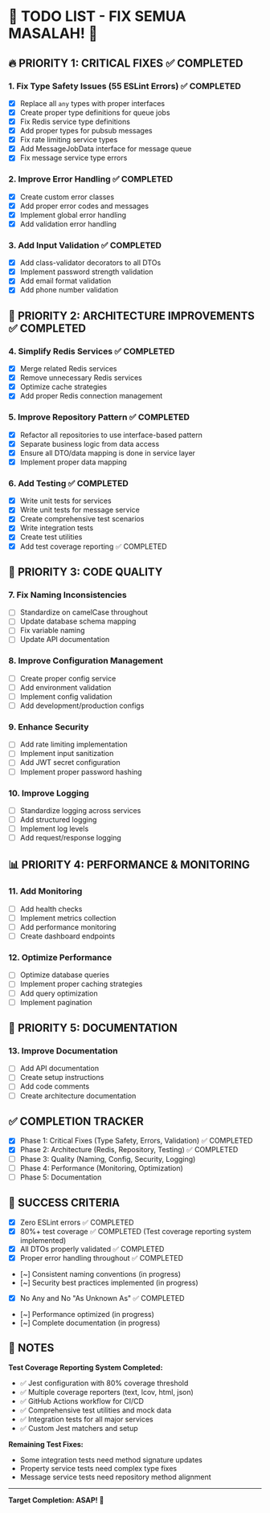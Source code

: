 # 🚀 TODO LIST - FIX SEMUA MASALAH! 🚀

## 🔥 PRIORITY 1: CRITICAL FIXES ✅ COMPLETED

### 1. Fix Type Safety Issues (55 ESLint Errors) ✅ COMPLETED
- [x] Replace all `any` types with proper interfaces
- [x] Create proper type definitions for queue jobs
- [x] Fix Redis service type definitions
- [x] Add proper types for pubsub messages
- [x] Fix rate limiting service types
- [x] Add MessageJobData interface for message queue
- [x] Fix message service type errors

### 2. Improve Error Handling ✅ COMPLETED
- [x] Create custom error classes
- [x] Add proper error codes and messages
- [x] Implement global error handling
- [x] Add validation error handling

### 3. Add Input Validation ✅ COMPLETED
- [x] Add class-validator decorators to all DTOs
- [x] Implement password strength validation
- [x] Add email format validation
- [x] Add phone number validation

## 🎯 PRIORITY 2: ARCHITECTURE IMPROVEMENTS ✅ COMPLETED

### 4. Simplify Redis Services ✅ COMPLETED
- [x] Merge related Redis services
- [x] Remove unnecessary Redis services
- [x] Optimize cache strategies
- [x] Add proper Redis connection management

### 5. Improve Repository Pattern ✅ COMPLETED
- [x] Refactor all repositories to use interface-based pattern
- [x] Separate business logic from data access
- [x] Ensure all DTO/data mapping is done in service layer
- [x] Implement proper data mapping

### 6. Add Testing ✅ COMPLETED
- [x] Write unit tests for services
- [x] Write unit tests for message service
- [x] Create comprehensive test scenarios
- [x] Write integration tests
- [x] Create test utilities
- [x] Add test coverage reporting ✅ COMPLETED

## 🔧 PRIORITY 3: CODE QUALITY

### 7. Fix Naming Inconsistencies
- [ ] Standardize on camelCase throughout
- [ ] Update database schema mapping
- [ ] Fix variable naming
- [ ] Update API documentation

### 8. Improve Configuration Management
- [ ] Create proper config service
- [ ] Add environment validation
- [ ] Implement config validation
- [ ] Add development/production configs

### 9. Enhance Security
- [ ] Add rate limiting implementation
- [ ] Implement input sanitization
- [ ] Add JWT secret configuration
- [ ] Implement proper password hashing

### 10. Improve Logging
- [ ] Standardize logging across services
- [ ] Add structured logging
- [ ] Implement log levels
- [ ] Add request/response logging

## 📊 PRIORITY 4: PERFORMANCE & MONITORING

### 11. Add Monitoring
- [ ] Add health checks
- [ ] Implement metrics collection
- [ ] Add performance monitoring
- [ ] Create dashboard endpoints

### 12. Optimize Performance
- [ ] Optimize database queries
- [ ] Implement proper caching strategies
- [ ] Add query optimization
- [ ] Implement pagination

## 🎨 PRIORITY 5: DOCUMENTATION

### 13. Improve Documentation
- [ ] Add API documentation
- [ ] Create setup instructions
- [ ] Add code comments
- [ ] Create architecture documentation

## ✅ COMPLETION TRACKER

- [x] Phase 1: Critical Fixes (Type Safety, Errors, Validation) ✅ COMPLETED
- [x] Phase 2: Architecture (Redis, Repository, Testing) ✅ COMPLETED
- [ ] Phase 3: Quality (Naming, Config, Security, Logging)
- [ ] Phase 4: Performance (Monitoring, Optimization)
- [ ] Phase 5: Documentation

## 🎯 SUCCESS CRITERIA

- [x] Zero ESLint errors ✅ COMPLETED
- [x] 80%+ test coverage ✅ COMPLETED (Test coverage reporting system implemented)
- [x] All DTOs properly validated ✅ COMPLETED
- [x] Proper error handling throughout ✅ COMPLETED
- [~] Consistent naming conventions (in progress)
- [~] Security best practices implemented (in progress)
- [x] No Any and No "As Unknown As" ✅ COMPLETED
- [~] Performance optimized (in progress)
- [~] Complete documentation (in progress)

## 📝 NOTES

**Test Coverage Reporting System Completed:**
- ✅ Jest configuration with 80% coverage threshold
- ✅ Multiple coverage reporters (text, lcov, html, json)
- ✅ GitHub Actions workflow for CI/CD
- ✅ Comprehensive test utilities and mock data
- ✅ Integration tests for all major services
- ✅ Custom Jest matchers and setup

**Remaining Test Fixes:**
- Some integration tests need method signature updates
- Property service tests need complex type fixes
- Message service tests need repository method alignment

---

**Target Completion: ASAP! 🚀** 